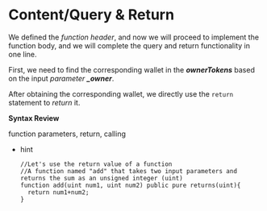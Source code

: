# Content/Query & Return

We defined the *function header*, and now we will proceed to implement the function body, and we will complete the query and return functionality in one line.

First, we need to find the corresponding wallet in the ***ownerTokens*** based on the input *parameter **_owner***.

After obtaining the corresponding wallet, we directly use the `return` statement to *return* it.

**Syntax Review**

function parameters, return, calling

- hint
    
    ```solidity
    //Let's use the return value of a function
    //A function named "add" that takes two input parameters and returns the sum as an unsigned integer (uint)
    function add(uint num1, uint num2) public pure returns(uint){
      return num1+num2;
    }
    ```
    